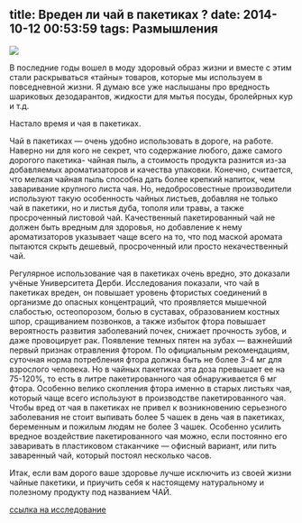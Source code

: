 title: Вреден ли чай в пакетиках ?
date: 2014-10-12 00:53:59
tags: Размышления
---

![](https://pp.vk.me/c617927/v617927136/1c92c/fSn7Z_gw1iA.jpg)

В последние годы вошел в моду здоровый образ жизни и вместе с этим стали раскрываться «тайны» товаров, которые мы используем в повседневной жизни. Я думаю все уже наслышаны про вредность шариковых дезодарантов, жидкости для мытья посуды, бролейрных кур и т.д.

Настало время и чая в пакетиках.
<!-- more -->

Чай в пакетиках — очень удобно использовать в дороге, на работе. Наверно ни для кого не секрет, что содержание любого, даже самого дорогого пакетика- чайная пыль, а стоимость продукта разнится из-за добавляемых ароматизаторов и качества упаковки. Конечно, считается, что мелкая чайная пыль способна дать более крепкий напиток, чем заваривание крупного листа чая. Но, недобросовестные производители используют такую особенность чайных листьев, добавляя не только чай в пакетики, но и листья дуба, тополя или травы, а также просроченный листовой чай. Качественный пакетированный чай не должен быть вредным для здоровья, но добавление к нему ароматизаторов указывает чаще всего на то, что под маской аромата пытаются скрыть дешевый, просроченный или просто некачественный чай.

Регулярное использование чая в пакетиках очень вредно, это доказали учёные Университета Дерби. Исследования показали, что чай в пакетиках вреден, он повышает уровень фтористых соединений в организме до опасных концентраций, что проявляется мышечной слабостью, остеопорозом, болью в суставах, образованием костных шпор, сращиванием позвонков, а также избыток фтора повышает вероятность развития заболеваний почек, снижает прочность зубов, и даже провоцирует рак. Появление темных пятен на зубах — важнейший первый признак отравления фтором. По официальным рекомендациям, суточная норма потребления фтора должна быть не более 3-4 мг для взрослого человека. Но в чайных пакетиках эта доза превышает ее на 75-120%, то есть в литре пакетированного чая обнаруживается 6 мг фтора. Особенно велико скопления фтора именно в старых листьях чая, который чаще всего используют в производстве пакетированного чая. Чтобы вред от чая в пакетиках не привел к возникновению серьезного заболевания не стоит выпивать более 5 чашек в день чая в пакетиках, беременным и пожилым людям не более 3 чашек. Особенно усилить вредное воздействие пакетированного чая можно, если постоянно его заваривать в пластиковом стаканчике — офисный вариант, или пить заваренный чай, который постоял несколько часов.

Итак, если вам дорого ваше здоровье лучше исключить из своей жизни чайные пакетики, и приучить себя к настоящему натуральному и полезному продукту под названием ЧАЙ.

[ссылка на исследование](http://goo.gl/Er0mbN )